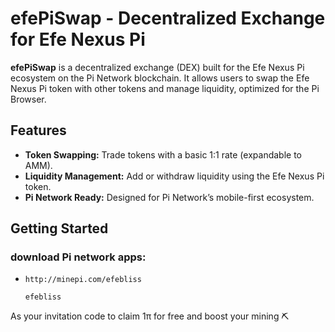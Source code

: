 # efePiSwap - Decentralized Exchange for Efe Nexus Pi

**efePiSwap** is a decentralized exchange (DEX) built for the Efe Nexus Pi ecosystem on the Pi Network blockchain. It allows users to swap the Efe Nexus Pi token with other tokens and manage liquidity, optimized for the Pi Browser.

## Features
- **Token Swapping:** Trade tokens with a basic 1:1 rate (expandable to AMM).
- **Liquidity Management:** Add or withdraw liquidity using the Efe Nexus Pi token.
- **Pi Network Ready:** Designed for Pi Network’s mobile-first ecosystem.

## Getting Started

### download Pi network apps:
- `http://minepi.com/efebliss`
   ```Use Invitation code 
   efebliss 
As your invitation code to claim 1π for free and boost your mining ⛏️ 
